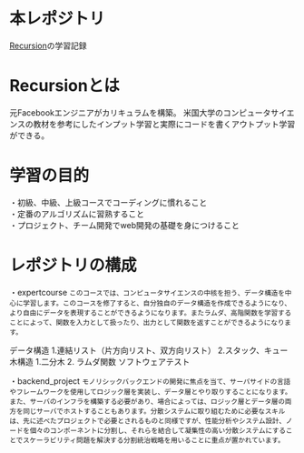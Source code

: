 # 本レポジトリ
[Recursion](https://recursionist.io/)の学習記録

# Recursionとは
元Facebookエンジニアがカリキュラムを構築。
米国大学のコンピュータサイエンスの教材を参考にしたインプット学習と実際にコードを書くアウトプット学習ができる。


# 学習の目的
・初級、中級、上級コースでコーディングに慣れること</br>
・定番のアルゴリズムに習熟すること</br>
・プロジェクト、チーム開発でweb開発の基礎を身につけること</br>

# レポジトリの構成
・expertcourse
```このコースでは、コンピュータサイエンスの中核を担う、データ構造を中心に学習します。このコースを修了すると、自分独自のデータ構造を作成できるようになり、より自由にデータを表現することができるようになります。またラムダ、高階関数を学習することによって、関数を入力として扱ったり、出力として関数を返すことができるようになります。```

データ構造
1.連結リスト（片方向リスト、双方向リスト）
2.スタック、キュー
木構造
1.二分木
2.
ラムダ関数
ソフトウェアテスト

・backend_project
```モノリシックバックエンドの開発に焦点を当て、サーバサイドの言語やフレームワークを使用してロジック層を実装し、データ層とやり取りすることになります。また、サーバのインフラを構築する必要があり、場合によっては、ロジック層とデータ層の両方を同じサーバでホストすることもあります。分散システムに取り組むために必要なスキルは、先に述べたプロジェクトで必要とされるものと同様ですが、性能分析やシステム設計、ノードを個々のコンポーネントに分割し、それらを結合して凝集性の高い分散システムにすることでスケーラビリティ問題を解決する分割統治戦略を用いることに重点が置かれています。```
